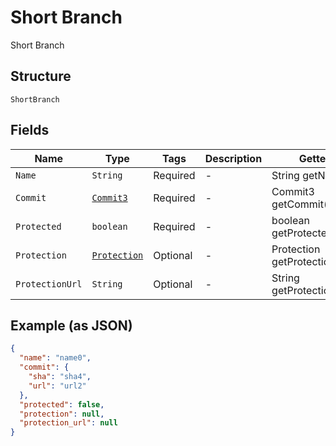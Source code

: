 
# Short Branch

Short Branch

## Structure

`ShortBranch`

## Fields

| Name | Type | Tags | Description | Getter | Setter |
|  --- | --- | --- | --- | --- | --- |
| `Name` | `String` | Required | - | String getName() | setName(String name) |
| `Commit` | [`Commit3`](../../doc/models/commit-3.md) | Required | - | Commit3 getCommit() | setCommit(Commit3 commit) |
| `Protected` | `boolean` | Required | - | boolean getProtected() | setProtected(boolean mProtected) |
| `Protection` | [`Protection`](../../doc/models/protection.md) | Optional | - | Protection getProtection() | setProtection(Protection protection) |
| `ProtectionUrl` | `String` | Optional | - | String getProtectionUrl() | setProtectionUrl(String protectionUrl) |

## Example (as JSON)

```json
{
  "name": "name0",
  "commit": {
    "sha": "sha4",
    "url": "url2"
  },
  "protected": false,
  "protection": null,
  "protection_url": null
}
```

